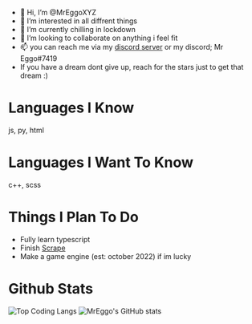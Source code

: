 - 👋 Hi, I’m @MrEggoXYZ
- 👀 I’m interested in all diffrent things
- 🌱 I’m currently chilling in lockdown
- 💞️ I’m looking to collaborate on anything i feel fit
- 📫 you can reach me via my [discord server](https://discord.gg/4sqCTqxvKA) or my discord; Mr Eggo#7419
- If you have a dream dont give up, reach for the stars just to get that dream :)

# Languages I Know
js, py, html

# Languages I Want To Know
c++, scss

# Things I Plan To Do
- Fully learn typescript
- Finish [Scrape](https://github.com/MrEggoXYZ/Scrape)
- Make a game engine (est: october 2022) if im lucky

# Github Stats

![Top Coding Langs](https://github-readme-stats.vercel.app/api/top-langs/?username=MrEggoXYZ&theme=tokyonight)
![MrEggo's GitHub stats](https://github-readme-stats.vercel.app/api?username=MrEggoXYZ&count_private=true&theme=tokyonight)

